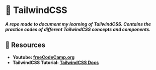 # 💨 TailwindCSS
***A repo made to document my learning of TailwindCSS. Contains the practice codes of different TailwindCSS concepts and components.***

## 📂 Resources
- **Youtube: [freeCodeCamp.org](https://youtu.be/ft30zcMlFao?si=CmNopGNyY2sdza0S)**
- **TailwindCSS Tutorial: [TailwindCSS Docs](https://tailwindcss.com/docs/installation)** 
